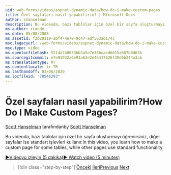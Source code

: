 ```yaml
---
uid: web-forms/videos/aspnet-dynamic-data/how-do-i-make-custom-pages
title: Özel sayfaları nasıl yapabilirim? | Microsoft Docs
author: shanselman
description: Bu videoda, bazı tablolar için özel bir sayfa oluşturmayı öğrenirsiniz, diğer sayfalar ise standart işlevleri kullanır.
ms.author: riande
ms.date: 05/08/2008
ms.assetid: f2b20119-abf4-4e78-9c47-adf563ad174c
msc.legacyurl: /web-forms/videos/aspnet-dynamic-data/how-do-i-make-custom-pages
msc.type: video
ms.openlocfilehash: 5214a748633bb3a5e7e38bcaed6015a607b8d63b
ms.sourcegitcommit: e7e91932a6e91a63e2e46417626f39d6b244a3ab
ms.translationtype: MT
ms.contentlocale: tr-TR
ms.lasthandoff: 03/06/2020
ms.locfileid: "78546293"
---
```

# <a name="how-do-i-make-custom-pages"></a><span data-ttu-id="ea0b2-104">Özel sayfaları nasıl yapabilirim?</span><span class="sxs-lookup"><span data-stu-id="ea0b2-104">How Do I Make Custom Pages?</span></span>

<span data-ttu-id="ea0b2-105">[Scott Hanselman](https://github.com/shanselman) tarafından</span><span class="sxs-lookup"><span data-stu-id="ea0b2-105">by [Scott Hanselman](https://github.com/shanselman)</span></span>

<span data-ttu-id="ea0b2-106">Bu videoda, bazı tablolar için özel bir sayfa oluşturmayı öğrenirsiniz, diğer sayfalar ise standart işlevleri kullanır.</span><span class="sxs-lookup"><span data-stu-id="ea0b2-106">In this video, you learn how to make a custom page for some tables, while other pages use standard functionality.</span></span>

[<span data-ttu-id="ea0b2-107">&#9654;Videoyu izleyin (5 dakika)</span><span class="sxs-lookup"><span data-stu-id="ea0b2-107">&#9654; Watch video (5 minutes)</span></span>](https://channel9.msdn.com/Blogs/ASP-NET-Site-Videos/how-do-i-make-custom-pages)

> [!div class="step-by-step"]
> <span data-ttu-id="ea0b2-108">[Önceki](how-do-i-handle-business-logic-exceptions.md)
> [İleri](how-do-i-display-unknown-datatypes.md)</span><span class="sxs-lookup"><span data-stu-id="ea0b2-108">[Previous](how-do-i-handle-business-logic-exceptions.md)
[Next](how-do-i-display-unknown-datatypes.md)</span></span>
